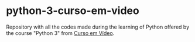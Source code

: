 # python-3-curso-em-video
 Repository with all the codes made during the learning of Python offered by the course "Python 3" from [Curso em Vídeo](https://www.cursoemvideo.com).
